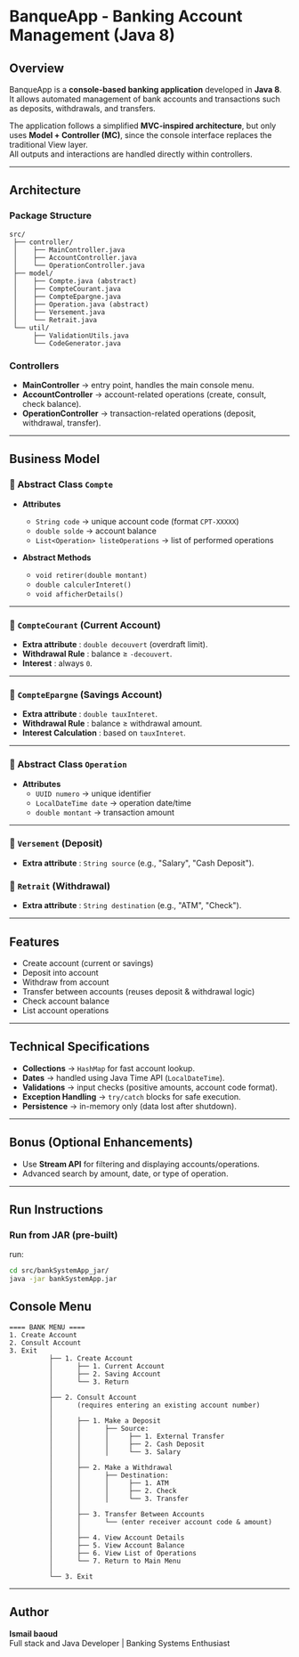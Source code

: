 #  BanqueApp - Banking Account Management (Java 8)

##  Overview
BanqueApp is a **console-based banking application** developed in **Java 8**.  
It allows automated management of bank accounts and transactions such as deposits, withdrawals, and transfers.

The application follows a simplified **MVC-inspired architecture**, but only uses **Model + Controller (MC)**, since the console interface replaces the traditional View layer.  
All outputs and interactions are handled directly within controllers.

---

##  Architecture

###  Package Structure
```
src/
 ├── controller/
 │    ├── MainController.java
 │    ├── AccountController.java
 │    └── OperationController.java
 ├── model/
 │    ├── Compte.java (abstract)
 │    ├── CompteCourant.java
 │    ├── CompteEpargne.java
 │    ├── Operation.java (abstract)
 │    ├── Versement.java
 │    └── Retrait.java
 └── util/
      ├── ValidationUtils.java
      └── CodeGenerator.java
```

###  Controllers
- **MainController** → entry point, handles the main console menu.
- **AccountController** → account-related operations (create, consult, check balance).
- **OperationController** → transaction-related operations (deposit, withdrawal, transfer).

---

##  Business Model

### 🔹 Abstract Class `Compte`
- **Attributes**
    - `String code` → unique account code (format `CPT-XXXXX`)
    - `double solde` → account balance
    - `List<Operation> listeOperations` → list of performed operations

- **Abstract Methods**
    - `void retirer(double montant)`
    - `double calculerInteret()`
    - `void afficherDetails()`

---

### 🔹 `CompteCourant` (Current Account)
- **Extra attribute** : `double decouvert` (overdraft limit).
- **Withdrawal Rule** : balance ≥ `-decouvert`.
- **Interest** : always `0`.

---

### 🔹 `CompteEpargne` (Savings Account)
- **Extra attribute** : `double tauxInteret`.
- **Withdrawal Rule** : balance ≥ withdrawal amount.
- **Interest Calculation** : based on `tauxInteret`.

---

### 🔹 Abstract Class `Operation`
- **Attributes**
    - `UUID numero` → unique identifier
    - `LocalDateTime date` → operation date/time
    - `double montant` → transaction amount

---

### 🔹 `Versement` (Deposit)
- **Extra attribute** : `String source` (e.g., "Salary", "Cash Deposit").

### 🔹 `Retrait` (Withdrawal)
- **Extra attribute** : `String destination` (e.g., "ATM", "Check").

---

##  Features
-  Create account (current or savings)
-  Deposit into account
-  Withdraw from account
-  Transfer between accounts (reuses deposit & withdrawal logic)
-  Check account balance
-  List account operations

---

##  Technical Specifications
- **Collections** → `HashMap` for fast account lookup.
- **Dates** → handled using Java Time API (`LocalDateTime`).
- **Validations** → input checks (positive amounts, account code format).
- **Exception Handling** → `try/catch` blocks for safe execution.
- **Persistence** → in-memory only (data lost after shutdown).

---

##  Bonus (Optional Enhancements)
- Use **Stream API** for filtering and displaying accounts/operations.
- Advanced search by amount, date, or type of operation.

---

##  Run Instructions

### Run from JAR (pre-built)
 run:
```bash
cd src/bankSystemApp_jar/
java -jar bankSystemApp.jar
```

##  Console Menu

```
==== BANK MENU ====
1. Create Account
2. Consult Account
3. Exit
          ├── 1. Create Account
          │      ├── 1. Current Account
          │      ├── 2. Saving Account
          │      └── 3. Return
          │
          ├── 2. Consult Account
          │      (requires entering an existing account number)
          │
          │      ├── 1. Make a Deposit
          │      │      ├── Source:
          │      │      │     ├── 1. External Transfer
          │      │      │     ├── 2. Cash Deposit
          │      │      │     └── 3. Salary
          │      │
          │      ├── 2. Make a Withdrawal
          │      │      ├── Destination:
          │      │      │     ├── 1. ATM
          │      │      │     ├── 2. Check
          │      │      │     └── 3. Transfer
          │      │
          │      ├── 3. Transfer Between Accounts
          │      │      └── (enter receiver account code & amount)
          │      │
          │      ├── 4. View Account Details
          │      ├── 5. View Account Balance
          │      ├── 6. View List of Operations
          │      └── 7. Return to Main Menu
          │
          └── 3. Exit
```

---

##  Author
**Ismail baoud**  
Full stack and Java Developer | Banking Systems Enthusiast  